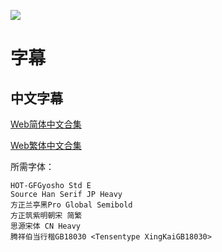 ![](https://nekomoe.pages.dev/images/2020-04/momo.png)

# 字幕

## 中文字幕

[Web简体中文合集](https://github.com/Nekomoekissaten-SUB/Nekomoekissaten-poi-Subs/raw/master/Tsugumomo_S2/Tsugumomo_S2_Web_CHS.7z)

[Web繁体中文合集](https://github.com/Nekomoekissaten-SUB/Nekomoekissaten-poi-Subs/raw/master/Tsugumomo_S2/Tsugumomo_S2_Web_CHT.7z)

所需字体：
```
HOT-GFGyosho Std E
Source Han Serif JP Heavy
方正兰亭黑Pro Global Semibold
方正筑紫明朝宋 简繁
思源宋体 CN Heavy
腾祥伯当行楷GB18030 <Tensentype XingKaiGB18030>
```
